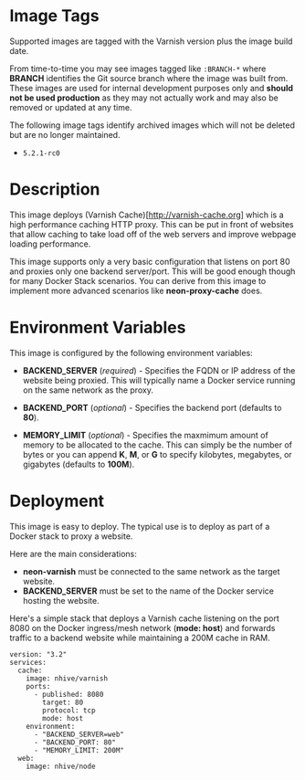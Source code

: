 # Image Tags

Supported images are tagged with the Varnish version plus the image build date.

From time-to-time you may see images tagged like `:BRANCH-*` where **BRANCH** identifies the Git source branch where the image was built from.  These images are used for internal development purposes only and **should not be used production** as they may not actually work and may also be removed or updated at any time.

The following image tags identify archived images which will not be deleted but are no longer maintained.

* `5.2.1-rc0`

# Description

This image deploys (Varnish Cache)[http://varnish-cache.org] which is a high performance caching HTTP proxy.  This can be put in front of websites that allow caching to take load off of the web servers and improve webpage loading performance.

This image supports only a very basic configuration that listens on port 80 and proxies only one backend server/port.  This will be good enough though for many Docker Stack scenarios.  You can derive from this image to implement more advanced scenarios like **neon-proxy-cache** does.

# Environment Variables

This image is configured by the following environment variables:

* **BACKEND_SERVER** (*required*) - Specifies the FQDN or IP address of the website being proxied.  This will typically name a Docker service running on the same network as the proxy.

* **BACKEND_PORT** (*optional*) - Specifies the backend port (defaults to **80**).

* **MEMORY_LIMIT** (*optional*) - Specifies the maxmimum amount of memory to be allocated to the cache.  This can simply be the number of bytes or you can append **K**, **M**, or **G** to specify kilobytes, megabytes, or gigabytes (defaults to **100M**).

# Deployment

This image is easy to deploy.  The typical use is to deploy as part of a Docker stack to proxy a website.

Here are the main considerations:

* **neon-varnish** must be connected to the same network as the target website.
* **BACKEND_SERVER** must be set to the name of the Docker service hosting the website.

Here's a simple stack that deploys a Varnish cache listening on the port 8080 on the Docker ingress/mesh network (**mode: host**) and forwards traffic to a backend website while maintaining a 200M cache in RAM.

```
version: "3.2"
services:
  cache:
    image: nhive/varnish
    ports:
      - published: 8080
        target: 80
        protocol: tcp
        mode: host
    environment:
      - "BACKEND_SERVER=web"
      - "BACKEND_PORT: 80"
      - "MEMORY_LIMIT: 200M"
  web:
    image: nhive/node
```
